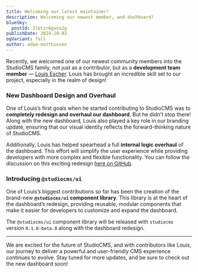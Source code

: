 ```yaml
---
title: Welcoming our latest maintainer!
description: Welcoming our newest member, and dashboard!
blueSky:
  postId: 3lbtzr6gvxs2g
publishDate: 2024-10-03
ogVariant: fall
author: adam-matthiesen
---
```



Recently, we welcomed one of our newest community members into the StudioCMS family, not just as a contributor, but as a **development team member** — [Louis Escher](https://github.com/louisescher). Louis has brought an incredible skill set to our project, especially in the realm of design!

### New Dashboard Design and Overhaul

One of Louis’s first goals when he started contributing to StudioCMS was to **completely redesign and overhaul our dashboard**. But he didn’t stop there! Along with the new dashboard, Louis also played a key role in our branding update, ensuring that our visual identity reflects the forward-thinking nature of StudioCMS.

Additionally, Louis has helped spearhead a full **internal logic overhaul** of the dashboard. This effort will simplify the user experience while providing developers with more complex and flexible functionality. You can follow the discussion on this exciting redesign [here on GitHub](https://github.com/astrolicious/studiocms/discussions/294).

### Introducing `@studiocms/ui`

One of Louis’s biggest contributions so far has been the creation of the brand-new **`@studiocms/ui` component library**. This library is at the heart of the dashboard’s redesign, providing reusable, modular components that make it easier for developers to customize and expand the dashboard. 

The `@studiocms/ui` component library will be released with `studiocms` version `0.1.0-beta.8` along with the dashboard redesign.

---

We are excited for the future of StudioCMS, and with contributors like Louis, our journey to deliver a powerful and user-friendly CMS experience continues to evolve. Stay tuned for more updates, and be sure to check out the new dashboard soon!
